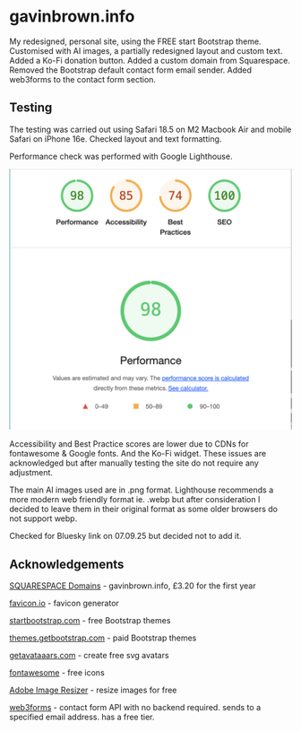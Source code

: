 # gavinbrown.info

My redesigned, personal site, using the FREE start Bootstrap theme.
Customised with AI images, a partially redesigned layout and custom text.
Added a Ko-Fi donation button.
Added a custom domain from Squarespace.
Removed the Bootstrap default contact form email sender. Added web3forms to the contact form section. 

## Testing

The testing was carried out using Safari 18.5 on M2 Macbook Air and mobile Safari on iPhone 16e.
Checked layout and text formatting.

Performance check was performed with Google Lighthouse.

![](assets/img/portfolio/googlelighthouse.png)

Accessibility and Best Practice scores are lower due to CDNs for fontawesome & Google fonts. And the Ko-Fi widget. These issues are acknowledged but after manually testing the site do not require any adjustment.

The main AI images used are in .png format. Lighthouse recommends a more modern web friendly format ie. .webp but after consideration I decided to leave them in their original format as some older browsers do not support webp.

Checked for Bluesky link on 07.09.25 but decided not to add it.

## Acknowledgements

[SQUARESPACE Domains](https://domains.squarespace.com) - gavinbrown.info, £3.20 for the first year

[favicon.io](https://favicon.io) - favicon generator

[startbootstrap.com](https://startbootstrap.com) - free Bootstrap themes

[themes.getbootstrap.com](https://themes.getbootstrap.com) - paid Bootstrap themes

[getavataaars.com](https://getavataaars.com) - create free svg avatars

[fontawesome](https://fontawesome.com) - free icons

[Adobe Image Resizer](https://www.adobe.com/express/feature/image/resize) - resize images for free

[web3forms](https://web3forms.com) - contact form API with no backend required. sends to a specified email address. has a free tier.
